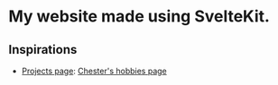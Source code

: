 # My website made using SvelteKit.

## Inspirations

- [Projects page](): [Chester's hobbies page](https://chester.how/hobbies)
